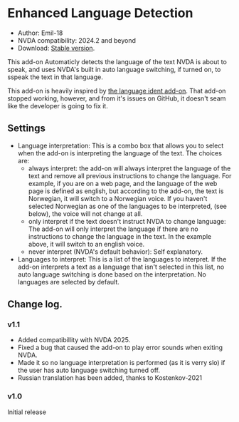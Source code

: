 # Enhanced Language Detection

* Author: Emil-18
* NVDA compatibility: 2024.2 and beyond
* Download: [Stable version](https://github.com/Emil-18/enhanced_language_switching/releases/download/v1.1/enhancedLanguageDetection-1.1.nvda-addon).

This add-on Automaticly detects the language of the text NVDA is about to speak, and uses NVDA's built in auto language switching, if turned on, to sspeak the text in that language.

This add-on is heavily inspired by [the language ident add-on](https://github.com/slohmaier/LanguageIdent).
That add-on stopped working, however, and from it's issues on GitHub, it doesn't seam like the developer is going to fix it.

## Settings

* Language interpretation:
    This is a combo box that allows you to select when the add-on is interpreting the language of the text. The choices are:
    * always interpret:
        the add-on will always interpret the language of the text and remove all previous instructions to change the language. For example, if you are on a web page, and the language of the web page is defined as english, but according to the add-on, the text is Norwegian, it will switch to a Norwegian voice. If you haven't selected Norwegian as one of the languages to be interpreted, (see below), the voice will not change at all.
    * only interpret if the text doesn't instruct NVDA to change language:
        The add-on will only interpret the language if there are no instructions to change the language in the text. In the example above, it will switch to an english voice.
    * never interpret (NVDA's default behavior):
        Self explanatory.
* Languages to interpret:
    This is a list of the languages to interpret. If the add-on interprets a text as a language that isn't selected in this list, no auto language switching is done based on the interpretation. No languages are selected by default.

## Change log.
### v1.1
* Added compatibillity with NVDA 2025.
* Fixed a bug that caused the add-on to play error sounds when exiting NVDA.
* Made it so no language interpretation is performed (as it is verry slo) if the user has auto language switching turned off.
* Russian translation has been added, thanks to Kostenkov-2021
### v1.0

Initial release